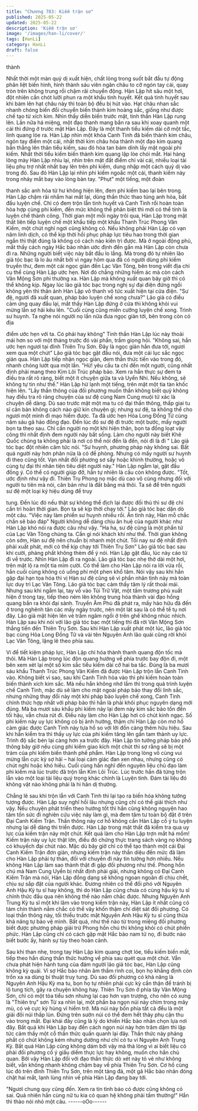 ```yaml
---
title: "Chương 783: Kiếm trận sơ"
published: 2025-05-22
updated: 2025-05-22
description: 'Kiếm trận sơ'
image: '/images/han-li/cover/'
tags: [HanLi]
category: HanLi
draft: false
---
```


thành

Nhất thời một màn quỷ dị xuất hiện, chất lỏng trong suốt bắt đầu
tự động phân liệt biến hình, hình thành sáu viên ngân châu to cỡ
ngón tay cái, quay tròn trên không trung rồi chậm rãi chuyển
động.
Hàn Lập hít sâu một hơi, đột nhiên cắn chót lưỡi phun ra một
khẩu tinh huyết.
Kết quả tinh huyết sau khi bám lên hạt châu này thì toàn bộ đều bị
hút vào. Hạt châu nhan sắc nhanh chóng biến đổi chuyển biến
thành kim hoàng sắc, giống như được chế tạo từ xích kim.
Nhìn thấy diễn biến trước mặt, tinh thần Hàn Lập rung lên. Lần
nữa há miệng, một đạo thanh mang bắn ra sau khi xoay quanh
một cái thì đứng ở trước mặt Hàn Lập.
Đây là một thanh tiểu kiếm dài cỡ một tấc, linh quang lóe ra.
Hàn Lập nhìn một khỏa Canh Tinh đã biến thành kim châu, ngón
tay điểm một cái, nhất thời kim châu hóa thành một đạo kim
quang bắn thẳng lên thân tiểu kiếm, sau đó hòa tan bám dính lấy
mặt ngoài phi kiếm.
Nhất thời tiểu kiếm biến thành kim quang lập lòe chói mắt.
Hai hàng lông mày Hàn Lập nhíu lại, nhìn trên mặt đất điểm chỉ
vài cái, nhiều loại tài liệu phụ trợ nhất nhất bay lên trên phi kiếm,
dung nhập một cách quỷ dị vào trong đó.
Sau đó Hàn Lập lại nhìn phi kiếm ngoắc một cái, thanh kiếm này
trong nháy mắt bay vào lòng bàn tay. "Phụt" một tiếng, một đoàn

thanh sắc anh hỏa từ hư không hiện lên, đem phi kiếm bao lại
bên trong.
Hàn Lập chậm rãi nhắm hai mắt lại, dùng thần thức thao túng anh
hỏa, bắt đầu luyện chế.
Chỉ có đem trộn lẫn tinh huyết và Canh Tinh rồi hoàn toàn hòa
hợp cùng phi kiếm, đến mức không thể phân biệt thì mới có thể
tính là luyện chế thành công.
Thời gian một mỗi ngày trôi qua, Hàn Lập trong mật thất liên tiếp
luyện chế một khẩu tiếp một khẩu Thanh Trúc Phong Vân Kiếm,
một chút nghỉ ngơi cũng không có.
Nếu không phải Hàn Lập có vạn năm linh dịch, có thể kịp thời hồi
phục pháp lực tiêu hao trong thời gian ngắn thì thật đúng là không
có cách nào kiên trì được.
Mà ở ngoài động phủ, mắt thấy cách ngày Hắc bào nhân ước
định đến gần mà Hàn Lập còn chưa đi ra. Những người biết việc
này bắt đầu lo lắng.
Mà trong đó tự nhiên lão giả tóc bạc là lo âu nhất bởi vì ngay hôm
qua đã có người dùng phi kiếm truyền thư, đem một cái ngọc giản
đến Lạc Vân Tông, bên trong viết địa chỉ cụ thể cùng Hàn Lập
ước hẹn.
Nơi đó chẳng những hiểm ác mà còn cách Vân Mộng Sơn phi
thường xa. Hàn Lập mà không xuất quan bây giờ thì có thể không
kịp.
Ngay lúc lão giả tóc bạc trong nghị sự đại điện đứng ngồi không
yên thì thân ảnh Hàn Lập vô thanh vô tức xuất hiện tại cửa điện.
"Sư đệ, ngươi đã xuất quan, pháp bảo luyện chế xong chưa?" Lão
giả có điều cảm ứng quay đầu lại, mắt thấy Hàn Lập đứng ở cửa
thì không khỏi vui mừng lẫn sợ hãi kêu lên.
"Cuối cùng cũng miễn cưỡng luyện chế xong. Trình sư huynh. Ta
nghe nói người nọ lần nữa đưa ngọc giản tới, bên trong còn có địa

điểm ước hẹn với ta. Có phải hay không" Tinh thần Hàn Lập lúc
này thoải mái hơn so với một tháng trước đó vài phần, trầm giọng
hỏi.
"Không sai, hắn ước hẹn ngươi tại đỉnh Thiên Trụ Sơn. Đây là
ngọc giản hắn đưa tới, ngươi xem qua một chút" Lão giả tóc bạc
gật đầu nói, đưa một cái lục sắc ngọc giản qua.
Hàn Lập tiếp nhận ngọc giản, đem thần thức tiến vào trong đó,
nhanh chóng lướt qua một lần.
"Hừ! yêu cầu ta chỉ đến một người, cũng nhất định phải mang
theo Kim Lôi Trúc pháp bảo. Xem ra hắn thực sự đem ta điều tra
rất rõ ràng, biết một ít chuyện giữa ta và Uyển Nhi. Nếu không, sẽ
không tự tin như thế." Hàn Lập hừ lạnh một tiếng, trên mặt một tia
tàn khốc hiện lên.
"Lấy thần thông của đối phương muốn thần không biết quỷ không
hay điều tra rõ ràng chuyện của sư đệ cùng Nam Cung muội tử
xác là chuyện dễ dàng. Dù sao trước mặt một ma tu có đại thần
thông, thấp giai tu sĩ căn bản không cách nào giữ kín chuyện gì;
nhưng sư đệ, ta không thể cho ngươi một mình đi mạo hiểm
được. Ta đã ước hẹn Hỏa Long Đồng Tử cùng năm sáu gã hảo
đồng đạo. Đến lúc đó sư đệ đi trước một bước, mấy người bọn ta
theo sau. Chỉ cần người nọ một khi hiện thân, bọn ta đồng loạt
vây công thì nhất định đem người này bắt sống. Làm cho người
này biết Khê Quốc chúng ta không phải là nơi có thể nói đến là
đến, nói đi là đi " Lão giả tóc bạc đột nhiên căm tức nói.
"Sư huynh, phương pháp này không sai. Bất quá người này hơn
phân nửa là có đề phòng. Nhưng có mấy người sư huynh đi theo
cũng tốt. Vạn nhất đối phương sơ sẩy hoặc khinh thường, hoặc vô
cùng tự đại thì nhân tiện tiêu diệt người này." Hàn Lập ngẫm lại,
gật đầu đồng ý.
Có thể có người giúp đỡ, hắn tự nhiên là cầu còn không được.
"Tốt, ước định như vậy đi. Thiên Trụ Phong nọ mặc dù cao vô
cùng nhưng đối với người tu tiên mà nói, căn bản như là đất bằng
mà thôi. Ta sẽ để trên người sư đệ một loại ký hiệu dùng để truy

tung. Đến lúc đó nếu thật sự không thể địch lại được đối thủ thì sư
đệ chỉ cần trì hoãn thời gian. Bọn ta sẽ kịp thời chạy tới." Lão giả
tóc bạc dặn dò một câu.
"Việc này làm phiền sư huynh nhiều rồi. Ân tình này, Hàn mỗ chắc
chắn sẽ báo đáp" Người không dễ dàng chịu ân huệ của người
khác như Hàn Lập khó nói ra được câu như vậy.
"Ha ha, sư đệ cũng là một phần tử của Lạc Vân Tông chúng ta.
Cần gì nói khách khí như thế. Thời gian không còn sớm, Hàn sư
đệ nên chuẩn bị nhanh một chút. Tối nay sư đệ nhất định phải
xuất phát, mới có thể kịp chạy tới Thiên Trụ Sơn" Lão giả tóc bạc
sau khi cười, phảng phất không thèm để ý nói.
Hàn Lập gật đầu, lúc này cáo từ đi về trước.
Nhìn Hàn Lập đi ra ngoài. Lão giả tóc bạc nhẹ thở dài một hơi,
trên mặt lộ ra một tia mỉm cười.
Có thể làm cho Hàn Lập nói ra lời vừa rồi, hắn cuối cùng không
có uổng phí một phen khổ tâm.
Nói vậy sau khi hắn gặp đại hạn tọa hóa thì vị Hàn sư đệ cũng sẽ
vì phần nhân tình này mà toàn lực duy trì Lạc Vân Tông.
Lão giả tóc bạc cảm thấy tâm lý rất thoải mái. Nhưng sau khi
ngẫm lại, tay vỗ vào Túi Trữ Vật, một tấm trương phù xuất hiện ở
trong tay, tiếp theo ném lên không trung hóa thành vài đạo hồng
quang bắn ra khỏi đại sảnh.
Truyền Âm Phù đã phát ra, mấy hảo hữu đã đến ở trong nghênh
tân các mấy ngày trước, nên một lát sau là có thể tề tụ nơi đây.
Lão giả mặt hiện lên vẻ trầm ngâm ngồi ở trên ghế không nhúc
nhích. Hàn Lập sau khi nói với lão giả tóc bạc một tiếng thì đã rời
Vân Mộng Sơn thẳng tiến đến Thiên Trụ Sơn.
Sau khi Hàn Lập xuất phát một lúc, lão giả tóc bạc cùng Hỏa Long
Đồng Tử và vài tên Nguyên Anh lão quái cũng rời khỏi Lạc Vân
Tông, lặng lẽ theo phía sau.

Vi để tiết kiệm pháp lực, Hàn Lập chỉ hóa thành thanh quang độn
tốc mà thôi.
Mà Hàn Lập trong lúc độn quang hướng về phía trước bay độn đi,
một bên xem xét lại một số kim sắc tiểu kiếm dài cỡ hai ba tấc.
Đúng là ba mươi sáu khẩu Thanh Trúc Phong Vân Kiếm đã được
Hàn Lập trộn lẫn Canh Tinh vào.
Không biết vì sao, sau khi Canh Tinh hòa vào thì phi kiếm hoàn
toàn biến thành xích kim sắc.
Mà nếu hắn không nhớ lầm thì trong quá trình luyện chế Canh
Tinh, mặc dù sẽ làm cho mặt ngoài pháp bảo thay đổi linh sắc,
nhưng những thay đổi này một khi pháp bảo luyện chế xong,
Canh Tinh chính thức hợp nhất với pháp bảo thì hẳn là phải khôi
phục nguyên dạng mới đúng.
Mà ba mươi sáu khẩu phi kiếm này lại đem này kim sắc bảo tồn
đến tối hậu, vẫn chưa rút đi.
Điều này làm cho Hàn Lập hơi có chút kinh ngạc.
Số phi kiếm này uy lực không có bị ảnh hưởng, thậm chí Hàn Lập
còn mơ hồ cảm giác được Canh Tinh này tựa hồ so với lời đồn
càng thêm hữu hiệu. Sau khi hắn kiểm tra thì thấy uy lực của phi
kiếm tăng lên gần tam thành uy lực. Trình độ sắc bén lại càng
hơn xa trước đây.
Hàn Lập tin tưởng pháp bảo phổ thông bây giờ nếu cùng phi kiếm
giao kích một chút thì sợ rằng sẽ bị một trảm của phi kiếm biến
thành phế phẩm.
Hàn Lập trong lòng vô cùng vui mừng lẫn cực kỳ sợ hãi – hai loại
cảm giác đan xen nhau, nhưng cũng có chút nghi hoặc khó hiểu.
Cuối cùng hắn nghĩ đến nguyên liệu chủ đạo làm phi kiếm mà lúc
trước đã trộn lẫn Kim Lôi Trúc. Lúc trước hắn đã từng trộn lẫn vào
một loại tài liệu quý trọng khác chính là Luyện tinh.
Đám tài liệu đó không vật nào không phải là hi hãn dị thường.

Chẳng lẽ sau khi trộn lẫn với Canh Tinh thì lại tạo ra biến hóa
không tưởng tượng được. Hàn Lập suy nghĩ hồi lâu nhưng cũng
chỉ có thể giải thích như vậy.
Nếu chuyện phát triển theo hướng tốt thì hắn cũng không nguyện
hao tâm tốn sức đi nghiên cứu việc này làm gì, mà đem tâm tư
toàn bộ đặt ở trên Đại Canh Kiếm Trận.
Thần thông này cơ hồ không cần Hàn Lập cố ý tu luyện nhưng lại
dễ dàng thi triển được.
Hàn Lập trong mật thất đã kiểm tra qua uy lực của kiếm trận này
một chút. Kết quả làm cho Hàn Lập trợn mắt há mồm!
Kiếm trận này uy lực thật lớn, điều đó chứng thực trang sách
vàng nọ không có khuyếch đại chút nào. Mặc dù bây giờ chỉ có
thể tạo thành một cái Đại Canh Kiếm Trận đơn giản, nhưng kiếm
trận này thần diệu đến mức đã làm cho Hàn Lập phải tự thán, đối
với chuyến đi này tin tưởng hơn nhiều. Nếu không Hàn Lập làm
sao thành thật đi gặp đối phương như thế.
Phong hồn chú mà Nam Cung Uyển bị nhất định phải giải, nhưng
không có Đại Canh Kiếm Trận mà nói, Hàn Lập đồng dạng sẽ
không ngoan ngoãn đi chịu chết, chịu sự sắp đặt của người khác.
Đương nhiên có thể đối phó với Nguyên Anh Hậu Kỳ tu sĩ hay
không, thì do Hàn Lập cũng chưa có cùng hậu kỳ tu sĩ chính thức
đấu qua nên không thể nào nắm chắc được.
Nhưng Nguyên Anh Trung Kỳ tu sĩ một khi lâm vào trong kiếm
trận này, Hàn Lập ít nhất cũng có tám chín thành nắm chắc có thể
vây khốn thậm chí diệt sát đối phương.
Có loại thần thông này, tối thiểu trước mặt Nguyên Anh Hậu Kỳ tu
sĩ cũng thừa khả năng tự bảo vệ mình. Bất quá, như thế nào từ
trong miệng đối phương biết được phương pháp giải trừ Phong
hồn chú thì không khỏi có chút phiền phức. Hàn Lập cũng chỉ có
cách gặp mặt Hắc bào nam tử nọ, đi bước nào biết bước ấy, hành
sự tùy theo hoàn cảnh.

Sau khi than nhẹ, trong tay Hàn Lập kim quang chợt lóe, tiểu kiếm
biến mất, tiếp theo hắn dùng thần thức hướng về phía sau quét
qua một chút.
Vẫn chưa phát hiện hành tung của đám người lão giả tóc bạc,
Hàn Lập cũng không kỳ quái.
Vi sợ Hắc bào nhân âm thầm rình coi, bọn họ khẳng định còn trốn
xa xa dùng bí thuật truy tung.
Dù sao đối phương có khả năng là Nguyên Anh Hậu Kỳ ma tu,
bọn họ tự nhiên phải cực kỳ cẩn thận để tránh bị lộ tung tích, gây
ra chuyện không hay.
Thiên Trụ Sơn ở phía tây Vân Mộng Sơn, chỉ có một tòa tiểu sơn
nhưng lại cao hơn vạn trượng, cho nên có xưng là "Thiên trụ" sơn
Từ xa nhìn lại, một phần ba ngọn núi này chìm trong mây mù, có
vẻ cực kỳ hùng vĩ hiểm trở.
Mà núi này bốn phía tất cả đều là một giải đồi núi thấp lùn. Đứng
trên sườn núi có thể đem hết thảy phụ cận thu vào trong mắt. Đại
khái đây cũng là lý do khiến Hắc bào nhân chọn lựa nơi đây.
Bất quá khi Hàn Lập bay đến cách ngọn núi này hơn trăm dặm thì
lập tức cảm thấy một cỗ thần thức quấn quanh lại đây.
Thần thức này phảng phất có chút không kém nhưng dường như
chỉ có tu vi Nguyên Anh Trung Kỳ. Bất quá Hàn Lập cũng không
dám bởi vậy mà thả lỏng vì ai biết liệu có phải đối phương cố ý
giấu diếm thực lực hay không, muốn cho hắn chủ quan.
Bởi vậy Hàn Lập đối với đạo thần thức dò xét này tỏ vẻ như
không biết, vẫn không nhanh không chậm bay về phía Thiên Trụ
Sơn.
Cơ hồ cùng lúc đó trên đỉnh Thiên Trụ Sơn, trên một tảng đá, một
gã Hắc bào nhân đóng chặt hai mắt, lạnh lùng nhìn về phía Hàn
Lập đang bay tới.

"Ngươi chung quy cũng đến. Xem ra tin tình báo có được cũng
không có sai. Quả nhiên hắn cùng nữ tu kia có quan hệ không
phải tầm thường!" Hắn thì thào nói nhỏ một câu.
------oOo------
